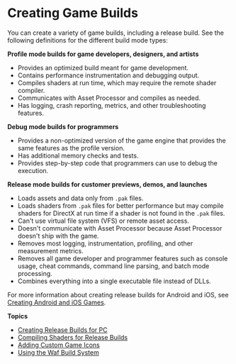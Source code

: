 # Creating Game Builds<a name="game-build-intro"></a>

You can create a variety of game builds, including a release build\. See the following definitions for the different build mode types:

**Profile mode builds for game developers, designers, and artists**
+ Provides an optimized build meant for game development\.
+ Contains performance instrumentation and debugging output\.
+ Compiles shaders at run time, which may require the remote shader compiler\.
+ Communicates with Asset Processor and compiles as needed\.
+ Has logging, crash reporting, metrics, and other troubleshooting features\.

**Debug mode builds for programmers**
+ Provides a non\-optimized version of the game engine that provides the same features as the profile version\.
+ Has additional memory checks and tests\.
+ Provides step\-by\-step code that programmers can use to debug the execution\.

**Release mode builds for customer previews, demos, and launches**
+ Loads assets and data only from `.pak` files\.
+ Loads shaders from `.pak` files for better performance but may compile shaders for DirectX at run time if a shader is not found in the `.pak` files\.
+ Can't use virtual file system \(VFS\) or remote asset access\.
+ Doesn't communicate with Asset Processor because Asset Processor doesn't ship with the game\.
+ Removes most logging, instrumentation, profiling, and other measurement metrics\.
+ Removes all game developer and programmer features such as console usage, cheat commands, command line parsing, and batch mode processing\.
+ Combines everything into a single executable file instead of DLLs\.

For more information about creating release builds for Android and iOS, see [Creating Android and iOS Games](mobile-support-intro.md)\.

**Topics**
+ [Creating Release Builds for PC](game-build-release.md)
+ [Compiling Shaders for Release Builds](asset-pipeline-shader-compilation.md)
+ [Adding Custom Game Icons](game-build-custom-game-icons.md)
+ [Using the Waf Build System](waf-intro.md)